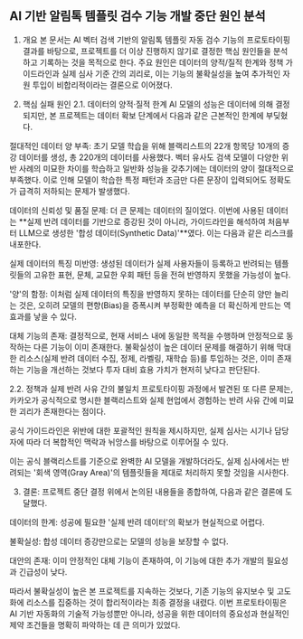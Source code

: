 ## AI 기반 알림톡 템플릿 검수 기능 개발 중단 원인 분석
1. 개요
본 문서는 AI 벡터 검색 기반의 알림톡 템플릿 자동 검수 기능의 프로토타이핑 결과를 바탕으로, 프로젝트를 더 이상 진행하지 않기로 결정한 핵심 원인들을 분석하고 기록하는 것을 목적으로 한다. 주요 원인은 데이터의 양적/질적 한계와 정책 가이드라인과 실제 심사 기준 간의 괴리로, 이는 기능의 불확실성을 높여 추가적인 자원 투입이 비합리적이라는 결론으로 이어졌다.

2. 핵심 실패 원인
2.1. 데이터의 양적·질적 한계
AI 모델의 성능은 데이터에 의해 결정되지만, 본 프로젝트는 데이터 확보 단계에서 다음과 같은 근본적인 한계에 부딪혔다.

절대적인 데이터 양 부족: 초기 모델 학습을 위해 블랙리스트의 22개 항목당 10개의 증강 데이터를 생성, 총 220개의 데이터를 사용했다. 벡터 유사도 검색 모델이 다양한 위반 사례의 미묘한 차이를 학습하고 일반화 성능을 갖추기에는 데이터의 양이 절대적으로 부족했다. 이로 인해 모델이 학습한 특정 패턴과 조금만 다른 문장이 입력되어도 정확도가 급격히 저하되는 문제가 발생했다.

데이터의 신뢰성 및 품질 문제: 더 큰 문제는 데이터의 질이었다. 이번에 사용된 데이터는 **실제 반려 데이터를 기반으로 증강된 것이 아니라, 가이드라인을 해석하여 처음부터 LLM으로 생성한 '합성 데이터(Synthetic Data)'**였다. 이는 다음과 같은 리스크를 내포한다.

실제 데이터의 특징 미반영: 생성된 데이터가 실제 사용자들이 등록하고 반려되는 템플릿들의 고유한 표현, 문체, 교묘한 우회 패턴 등을 전혀 반영하지 못했을 가능성이 높다.

'양'의 함정: 이처럼 실제 데이터의 특징을 반영하지 못하는 데이터를 단순히 양만 늘리는 것은, 오히려 모델의 편향(Bias)을 증폭시켜 부정확한 예측을 더 확신하게 만드는 역효과를 낳을 수 있다.

대체 기능의 존재: 결정적으로, 현재 서비스 내에 동일한 목적을 수행하며 안정적으로 동작하는 다른 기능이 이미 존재한다. 불확실성이 높은 데이터 문제를 해결하기 위해 막대한 리소스(실제 반려 데이터 수집, 정제, 라벨링, 재학습 등)를 투입하는 것은, 이미 존재하는 기능을 개선하는 것보다 투자 대비 효용 가치가 현저히 낮다고 판단된다.

2.2. 정책과 실제 반려 사유 간의 불일치
프로토타이핑 과정에서 발견된 또 다른 문제는, 카카오가 공식적으로 명시한 블랙리스트와 실제 현업에서 경험하는 반려 사유 간에 미묘한 괴리가 존재한다는 점이다.

공식 가이드라인은 위반에 대한 포괄적인 원칙을 제시하지만, 실제 심사는 시기나 담당자에 따라 더 복합적인 맥락과 뉘앙스를 바탕으로 이루어질 수 있다.

이는 공식 블랙리스트를 기준으로 완벽한 AI 모델을 개발하더라도, 실제 심사에서는 반려되는 '회색 영역(Gray Area)'의 템플릿들을 제대로 처리하지 못할 것임을 시사한다.

3. 결론: 프로젝트 중단 결정
위에서 논의된 내용들을 종합하여, 다음과 같은 결론에 도달했다.

데이터의 한계: 성공에 필요한 '실제 반려 데이터'의 확보가 현실적으로 어렵다.

불확실성: 합성 데이터 증강만으로는 모델의 성능을 보장할 수 없다.

대안의 존재: 이미 안정적인 대체 기능이 존재하여, 이 기능에 대한 추가 개발의 필요성과 긴급성이 낮다.

따라서 불확실성이 높은 본 프로젝트를 지속하는 것보다, 기존 기능의 유지보수 및 고도화에 리소스를 집중하는 것이 합리적이라는 최종 결정을 내렸다. 이번 프로토타이핑은 AI 기반 자동화의 기술적 가능성뿐만 아니라, 성공을 위한 데이터의 중요성과 현실적인 제약 조건들을 명확히 파악하는 데 큰 의미가 있었다.